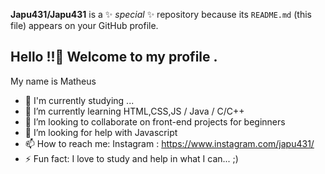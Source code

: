 


**Japu431/Japu431** is a ✨ _special_ ✨ repository because its `README.md` (this file) appears on your GitHub profile.

## Hello !!👋 Welcome to my profile .
My name is Matheus 

- 🔭 I'm currently studying ...
- 🌱 I’m currently learning HTML,CSS,JS / Java / C/C++
- 👯 I’m looking to collaborate on front-end projects for beginners
- 🤔 I’m looking for help with Javascript
- 📫 How to reach me: Instagram : https://www.instagram.com/japu431/
- ⚡ Fun fact: I love to study and help in what I can... ;)


